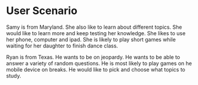 # User  Scenario


Samy is from Maryland. She also like to learn about different topics. She would like to learn more and keep testing her knowledge. She likes to use her phone, computer and ipad. She is likely to play short games while waiting for her daughter to finish dance class.

Ryan is from Texas. He wants to be on jeopardy.  He wants to be able to answer a variety of random questions.
He is most likely to play games on he mobile device on breaks. He would like to pick and choose what topics to study.

